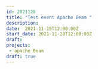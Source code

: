 ```yaml
---
id: 2021128
title: "Test event Apache Beam "
description: 
date:  2021-11-15T12:00:00Z
start_date: 2021-11-28T12:00:00Z
draft: 
projects: 
 - apache Beam
draft: true
---
```




